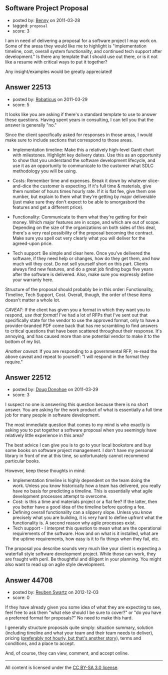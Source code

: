 ## Software Project Proposal

- posted by: [Benny](https://stackexchange.com/users/-1/9015-benny) on 2011-03-28
- tagged: `proposal`
- score: 3

I am in need of delivering a proposal for a software project I may work on.  Some of the areas they would like me to highlight is "implementation timeline, cost, overall system functionality, and continued tech support after development."  Is there any template that I should use out there, or is it not like a resume with critical ways to put it together?

Any insight/examples would be greatly appreciated!


## Answer 22513

- posted by: [Robaticus](https://stackexchange.com/users/-1/8598-robaticus) on 2011-03-29
- score: 5

It looks like you are asking if there's a standard template to use to answer these questions.  Having spent years in consulting, I can tell you that the answer is generally "no."  

Since the client specifically asked for responses in those areas, I would make sure to include sections that correspond to those areas.

*  Implementation timeline:  Make this a relatively high-level Gantt chart with milestones.  Highlight key delivery dates.  Use this as an opportunity to show that you understand the software development lifecycle, and use it as an opportunity to communicate to the customer what SDLC methodology you will be using.

* Costs:  Remember time and expenses.  Break it down by whatever slice-and-dice the customer is expecting.  If it's full time & materials, give them number of hours times hourly rate.  If it is flat fee, give them one number, but explain to them what they're getting by major deliverable (just make sure they don't expect to be able to smorgasbord the features and get a different price).

* Functionality:  Communicate to them what they're getting for their money.  Which major features are in scope, and which are out of scope.  Depending on the size of the organizations on both sides of this deal, there's a very real possibility of the proposal becoming the contract.  Make sure you spell out very clearly what you will deliver for the agreed-upon price.

* Tech support:  Be simple and clear here.  Once you've delivered the software, if they need help or changes, how do they get them, and how much will they cost.  Do not sell yourself short on this part.  Clients always find new features, and do a great job finding bugs five years after the software is delivered.  Also, make sure you expressly define your warranty here.  

Structure of the proposal should probably be in this order:  Functionality, Timeline, Tech Support, Cost.  Overall, though, the order of these items doesn't matter a whole lot.

*CAVEAT*:  If the client has given you a format in which they want you to respond, *use that format!*  I've had a lot of RFPs that I've sent out that specifically state for the vendor to use the approved format, only to have a provider-branded PDF come back that has me scrambling to find answers to critical questions that have been scattered throughout their response.  It's annoying, and has caused more than one potential vendor to make it to the bottom of my list.

*Another caveat*:  If you are responding to a governmental RFP, re-read the above caveat and repeat to yourself: "I will respond in the format they require."


## Answer 22512

- posted by: [Doug Donohoe](https://stackexchange.com/users/-1/8906-doug-donohoe) on 2011-03-29
- score: 3

I suspect no one is answering this question because there is no short answer.  You are asking for the work product of what is essentially a full time job for many people in software development.

The most immediate question that comes to my mind is who exactly is asking you to put together a software proposal when you seemingly have relatively little experience in this area?

The best advice I can give you is to go to your local bookstore and buy some books on software project management.  I don't have my personal library in front of me at this time, so unfortunately cannot recommend particular books.

However, keep these thoughts in mind:

 - Implementation timeline is highly dependent on the team doing the work.  Unless you know historically how a team has delivered, you really have no basis for predicting a timeline.  This is essentially what agile development processes attempt to overcome.
 - Cost:  is this a time and materials project or a flat fee?  If the latter, then you better have a good idea of the timeline before quoting a fee.
 - Defining overall functionality can a slippery slope.  Unless you know precisely what you are building, it is very hard to define upfront what the functionality is.  A second reason why agile processes exist.
 - Tech support - I interpret this question to mean what are the operational requirements of the software.  How and on what is it installed, what are the uptime requirements, how easy is it to fix things when they fail, etc.

The proposal you describe sounds very much like your client is expecting a waterfall style software development project.  While those can work, they are fraught with peril.  Be thoughtful and diligent in your planning.  You might also want to read up on agile style development.


## Answer 44708

- posted by: [Reuben Swartz](https://stackexchange.com/users/-1/19294-reuben-swartz) on 2012-12-03
- score: 0

<p>If they have already given you some idea of what they are expecting to see, feel free to ask them "what else should I be sure to cover?" or "do you have a preferred format for proposals?" No need to make this hard.</p>

<p>I generally structure proposals quite simply: situation summary, solution (including timeline and what your team and their team needs to deliver), pricing (<a href="http://www.mimiran.com/pricing-strategy/pricing-battle-plan-for-services/" rel="nofollow">preferably not hourly, but that's another story</a>), terms and conditions, and a place to accept.</p>

<p>And, of course, they can view, comment, and accept online.</p>




---

All content is licensed under the [CC BY-SA 3.0 license](https://creativecommons.org/licenses/by-sa/3.0/).
